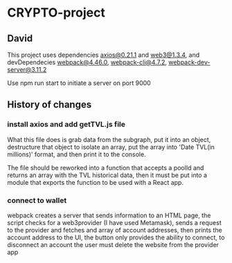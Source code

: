 # CRYPTO-project

## David

This project uses dependencies axios@0.21.1 and web3@1.3.4, and devDependecies webpack@4.46.0, webpack-cli@4.7.2, webpack-dev-server@3.11.2

Use npm run start
to initiate a server on port 9000

## History of changes
### install axios and add getTVL.js file

What this file does is grab data from the subgraph, put it into an object, destructure that object to isolate an array, put the array into 'Date TVL(in millions)' format, and then print it to the console.

The file should be reworked into a function that accepts a poolId and returns an array with the TVL historical data, then it must be put into a module that exports the function to be used with a React app.

### connect to wallet

webpack creates a server that sends information to an HTML page, the script checks for a web3provider (I have used Metamask), sends a request to the provider and fetches and array of account addresses, then prints the account address to the UI, the button only provides the ability to connect, to disconnect an account the user must delete the website from the provider app